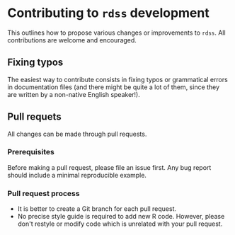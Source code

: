 Contributing to `rdss` development
========================================

This outlines how to propose various changes or improvements to `rdss`.
All contributions are welcome and encouraged.

## Fixing typos

The easiest way to contribute consists in fixing typos or grammatical errors in documentation files (and there might be quite a lot of them, since they are written by a non-native English speaker!).

## Pull requets

All changes can be made through pull requests.

### Prerequisites

Before making a pull request, please file an issue first.
Any bug report should include a minimal reproducible example.

### Pull request process

*  It is better to create a Git branch for each pull request.
*  No precise style guide is required to add new R code. However, please don't restyle or modify code which is unrelated with your pull request.
